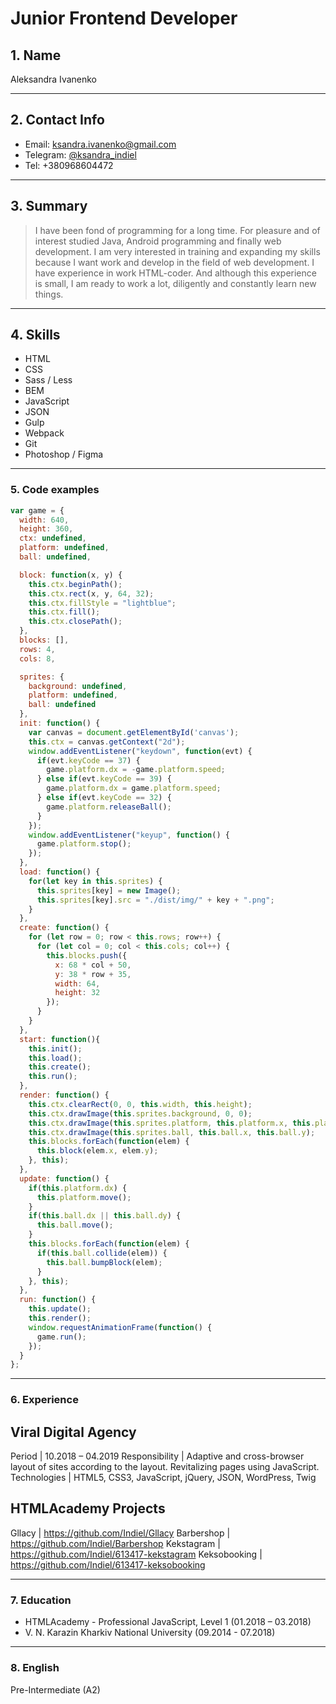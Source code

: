# Junior Frontend Developer

## 1. Name
Aleksandra Ivanenko

---

## 2. Contact Info
- Email: ksandra.ivanenko@gmail.com
- Telegram: [@ksandra_indiel](https://t.me/ksandra_indiel)
- Tel: +380968604472

---

## 3. Summary
> I have been fond of programming for a long time. For pleasure and of interest studied Java, Android programming and finally web development. I am very interested in training and expanding my skills because I want work and develop in the field of web development.
> I have experience in work HTML-coder. And although this experience is small, I am ready to work a lot, diligently and constantly learn new things.

---

## 4. Skills
- HTML
- CSS
- Sass / Less
- BEM
- JavaScript
- JSON
- Gulp
- Webpack
- Git
- Photoshop / Figma

---

### 5. Code examples
```javascript
var game = {
  width: 640,
  height: 360,
  ctx: undefined,
  platform: undefined,
  ball: undefined,

  block: function(x, y) {
    this.ctx.beginPath();
    this.ctx.rect(x, y, 64, 32);
    this.ctx.fillStyle = "lightblue";
    this.ctx.fill();
    this.ctx.closePath();
  },
  blocks: [],
  rows: 4,
  cols: 8,

  sprites: {
    background: undefined,
    platform: undefined,
    ball: undefined
  },
  init: function() {
    var canvas = document.getElementById('canvas');
    this.ctx = canvas.getContext("2d");
    window.addEventListener("keydown", function(evt) {
      if(evt.keyCode == 37) {
        game.platform.dx = -game.platform.speed; 
      } else if(evt.keyCode == 39) {
        game.platform.dx = game.platform.speed; 
      } else if(evt.keyCode == 32) {
        game.platform.releaseBall();
      }
    });
    window.addEventListener("keyup", function() {
      game.platform.stop();
    });
  },
  load: function() {
    for(let key in this.sprites) {
      this.sprites[key] = new Image();
      this.sprites[key].src = "./dist/img/" + key + ".png";
    }
  },
  create: function() {
    for (let row = 0; row < this.rows; row++) {
      for (let col = 0; col < this.cols; col++) {
        this.blocks.push({
          x: 68 * col + 50,
          y: 38 * row + 35,
          width: 64,
          height: 32
        });
      }
    }     
  },
  start: function(){
    this.init();
    this.load();
    this.create();
    this.run();
  },
  render: function() {
    this.ctx.clearRect(0, 0, this.width, this.height);
    this.ctx.drawImage(this.sprites.background, 0, 0);
    this.ctx.drawImage(this.sprites.platform, this.platform.x, this.platform.y);
    this.ctx.drawImage(this.sprites.ball, this.ball.x, this.ball.y);
    this.blocks.forEach(function(elem) {
      this.block(elem.x, elem.y);
    }, this);
  },
  update: function() {
    if(this.platform.dx) {
      this.platform.move();
    }
    if(this.ball.dx || this.ball.dy) {
      this.ball.move();
    }
    this.blocks.forEach(function(elem) {
      if(this.ball.collide(elem)) {
        this.ball.bumpBlock(elem);
      }
    }, this);
  },
  run: function() {
    this.update();
    this.render();
    window.requestAnimationFrame(function() {
      game.run();
    });
  }
};
```

---

### 6. Experience
Viral Digital Agency
-------------------------
Period | 10.2018 – 04.2019
Responsibility | Adaptive and cross-browser layout of sites according to the layout. Revitalizing pages using JavaScript.
Technologies | HTML5, CSS3, JavaScript, jQuery, JSON, WordPress, Twig

HTMLAcademy Projects
-------------------------
Gllacy | https://github.com/Indiel/Gllacy
Barbershop | https://github.com/Indiel/Barbershop
Kekstagram | https://github.com/Indiel/613417-kekstagram
Keksobooking | https://github.com/Indiel/613417-keksobooking

---

### 7. Education
- HTMLAcademy - Professional JavaScript, Level 1 (01.2018 – 03.2018)
- V. N. Karazin Kharkiv National University (09.2014 - 07.2018)

---

### 8. English
Pre-Intermediate (A2)